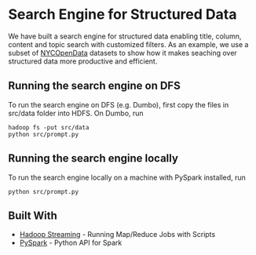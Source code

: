 # Search Engine for Structured Data

We have built a search engine for structured data enabling title, column, content and topic search with customized filters. As an example, we use a subset of [NYCOpenData](https://opendata.cityofnewyork.us/) datasets to show how it makes seaching over structured data more productive and efficient.

## Running the search engine on DFS

To run the search engine on DFS (e.g. Dumbo), first copy the files in src/data folder into HDFS.
On Dumbo, run

```
hadoop fs -put src/data
python src/prompt.py
```


## Running the search engine locally

To run the search engine locally on a machine with PySpark installed, run

```
python src/prompt.py
```


## Built With

* [Hadoop Streaming](http://hadoop.apache.org/docs/current/hadoop-streaming/HadoopStreaming.html#Hadoop_Streaming) - Running Map/Reduce Jobs with Scripts
* [PySpark](http://spark.apache.org/docs/2.1.0/api/python/index.html) - Python API for Spark

